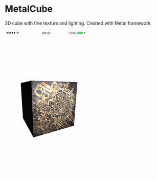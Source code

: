 # MetalCube

3D cube with fine texture and lighting. Created with Metal framework.

![Alt text](cube-optimized.gif) <br />
